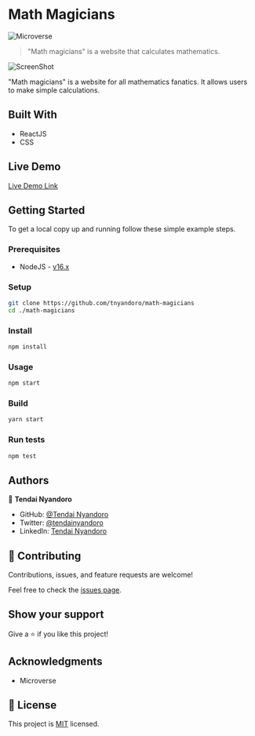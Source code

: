 # Math Magicians

![Microverse](https://img.shields.io/badge/Microverse-blueviolet)

> "Math magicians" is a website that calculates mathematics.

![ScreenShot](https://user-images.githubusercontent.com/30318155/130796054-4bc11db0-f100-4783-b65f-90edf4c7560f.png)

"Math magicians" is a website for all  mathematics fanatics. It allows users to make simple calculations.

## Built With

- ReactJS
- CSS

## Live Demo

[Live Demo Link](https://tnyandoro.github.io/math-magicians)

## Getting Started

To get a local copy up and running follow these simple example steps.

### Prerequisites

- NodeJS - [v16.x](https://nodejs.org/en/)

### Setup

```bash
git clone https://github.com/tnyandoro/math-magicians
cd ./math-magicians
```

### Install

```bash
npm install
```

### Usage

```bash
npm start
```

### Build

```bash
yarn start
```

### Run tests

```bash
npm test
```

## Authors

👤 **Tendai Nyandoro**

- GitHub: [@Tendai Nyandoro](https://github.com/tnyandoro)
- Twitter: [@tendainyandoro](https://twitter.com/tendainyandoro)
- LinkedIn: [Tendai Nyandoro](https://www.linkedin.com/in/tendai-nyandoro/)

## 🤝 Contributing

Contributions, issues, and feature requests are welcome!

Feel free to check the [issues page](https://github.com/tnyandoro/math-magicians/issues/).

## Show your support

Give a ⭐️ if you like this project!

## Acknowledgments

- Microverse

## 📝 License

This project is [MIT](./MIT.md) licensed.